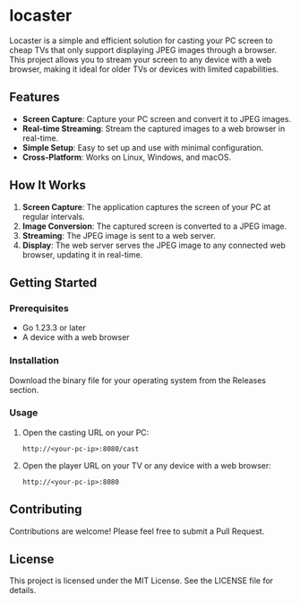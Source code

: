 # locaster

Locaster is a simple and efficient solution for casting your PC screen to cheap TVs that only support displaying JPEG images through a browser. This project allows you to stream your screen to any device with a web browser, making it ideal for older TVs or devices with limited capabilities.

## Features

- **Screen Capture**: Capture your PC screen and convert it to JPEG images.
- **Real-time Streaming**: Stream the captured images to a web browser in real-time.
- **Simple Setup**: Easy to set up and use with minimal configuration.
- **Cross-Platform**: Works on Linux, Windows, and macOS.

## How It Works

1. **Screen Capture**: The application captures the screen of your PC at regular intervals.
2. **Image Conversion**: The captured screen is converted to a JPEG image.
3. **Streaming**: The JPEG image is sent to a web server.
4. **Display**: The web server serves the JPEG image to any connected web browser, updating it in real-time.

## Getting Started

### Prerequisites

- Go 1.23.3 or later
- A device with a web browser

### Installation

Download the binary file for your operating system from the Releases section.

### Usage

1. Open the casting URL on your PC:
    ```
    http://<your-pc-ip>:8080/cast
    ```

2. Open the player URL on your TV or any device with a web browser:
    ```
    http://<your-pc-ip>:8080
    ```

## Contributing

Contributions are welcome! Please feel free to submit a Pull Request.

## License

This project is licensed under the MIT License. See the LICENSE file for details.